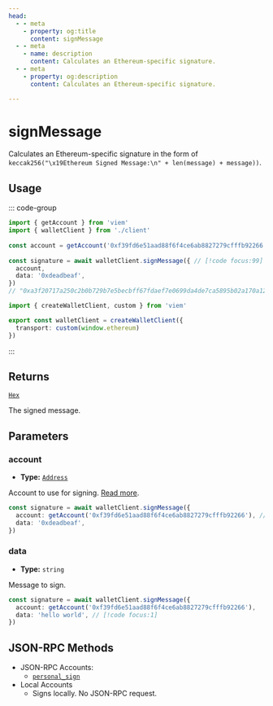 ```yaml
---
head:
  - - meta
    - property: og:title
      content: signMessage
  - - meta
    - name: description
      content: Calculates an Ethereum-specific signature.
  - - meta
    - property: og:description
      content: Calculates an Ethereum-specific signature.

---
```


# signMessage

Calculates an Ethereum-specific signature in the form of `keccak256("\x19Ethereum Signed Message:\n" + len(message) + message))`.

## Usage

::: code-group

```ts [example.ts]
import { getAccount } from 'viem'
import { walletClient } from './client'
 
const account = getAccount('0xf39fd6e51aad88f6f4ce6ab8827279cfffb92266')
 
const signature = await walletClient.signMessage({ // [!code focus:99]
  account,
  data: '0xdeadbeaf',
})
// "0xa3f20717a250c2b0b729b7e5becbff67fdaef7e0699da4de7ca5895b02a170a12d887fd3b17bfdce3481f10bea41f45ba9f709d39ce8325427b57afcfc994cee1b"
```

```ts [client.ts]
import { createWalletClient, custom } from 'viem'

export const walletClient = createWalletClient({
  transport: custom(window.ethereum)
})
```

:::

## Returns

[`Hex`](/docs/glossary/types#hex)

The signed message.

## Parameters

### account

- **Type:** [`Address`](/docs/glossary/types#address)

Account to use for signing. [Read more](/docs/clients/wallet).

```ts
const signature = await walletClient.signMessage({
  account: getAccount('0xf39fd6e51aad88f6f4ce6ab8827279cfffb92266'), // [!code focus:1]
  data: '0xdeadbeaf',
})
```

### data

- **Type:** `string`

Message to sign.

```ts
const signature = await walletClient.signMessage({
  account: getAccount('0xf39fd6e51aad88f6f4ce6ab8827279cfffb92266'),
  data: 'hello world', // [!code focus:1]
})
```

## JSON-RPC Methods

- JSON-RPC Accounts:
  - [`personal_sign`](https://docs.metamask.io/guide/signing-data.html#personal-sign)
- Local Accounts
  - Signs locally. No JSON-RPC request.